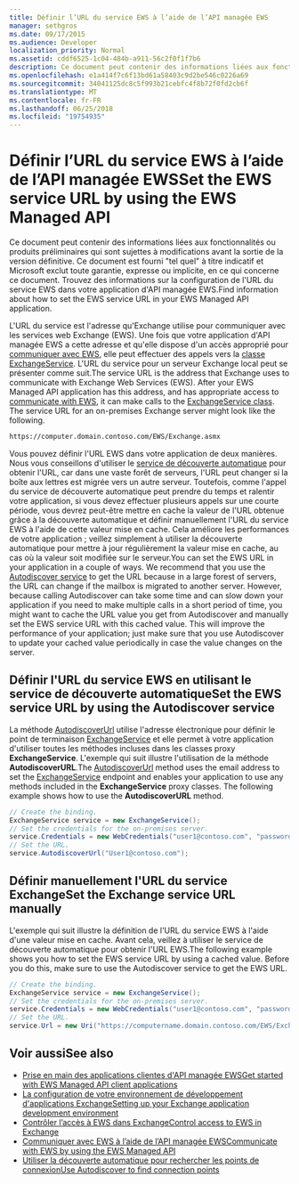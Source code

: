 ```yaml
---
title: Définir l’URL du service EWS à l’aide de l’API managée EWS
manager: sethgros
ms.date: 09/17/2015
ms.audience: Developer
localization_priority: Normal
ms.assetid: cddf6525-1c04-484b-a911-56c2f0f1f7b6
description: Ce document peut contenir des informations liées aux fonctionnalités ou produits préliminaires qui sont sujettes à modifications avant la sortie de la version définitive. Ce document est fourni "tel quel" à titre indicatif et Microsoft exclut toute garantie, expresse ou implicite, en ce qui concerne ce document. Trouvez des informations sur la configuration de l'URL du service EWS dans votre application d'API managée EWS.
ms.openlocfilehash: e1a414f7c6f13bd61a58403c9d2be546c0226a69
ms.sourcegitcommit: 34041125dc8c5f993b21cebfc4f8b72f0fd2cb6f
ms.translationtype: MT
ms.contentlocale: fr-FR
ms.lasthandoff: 06/25/2018
ms.locfileid: "19754935"
---
```

# <a name="set-the-ews-service-url-by-using-the-ews-managed-api"></a><span data-ttu-id="48186-103">Définir l’URL du service EWS à l’aide de l’API managée EWS</span><span class="sxs-lookup"><span data-stu-id="48186-103">Set the EWS service URL by using the EWS Managed API</span></span>

<span data-ttu-id="48186-104">Ce document peut contenir des informations liées aux fonctionnalités ou produits préliminaires qui sont sujettes à modifications avant la sortie de la version définitive. Ce document est fourni "tel quel" à titre indicatif et Microsoft exclut toute garantie, expresse ou implicite, en ce qui concerne ce document. Trouvez des informations sur la configuration de l'URL du service EWS dans votre application d'API managée EWS.</span><span class="sxs-lookup"><span data-stu-id="48186-104">Find information about how to set the EWS service URL in your EWS Managed API application.</span></span>
  
<span data-ttu-id="48186-p101">L'URL du service est l'adresse qu'Exchange utilise pour communiquer avec les services web Exchange (EWS). Une fois que votre application d'API managée EWS a cette adresse et qu'elle dispose d'un accès approprié pour [communiquer avec EWS](how-to-communicate-with-ews-by-using-the-ews-managed-api.md), elle peut effectuer des appels vers la [classe ExchangeService](http://msdn.microsoft.com/en-us/library/microsoft.exchange.webservices.data.exchangeservice%28v=exchg.80%29.aspx). L'URL du service pour un serveur Exchange local peut se présenter comme suit.</span><span class="sxs-lookup"><span data-stu-id="48186-p101">The service URL is the address that Exchange uses to communicate with Exchange Web Services (EWS). After your EWS Managed API application has this address, and has appropriate access to [communicate with EWS](how-to-communicate-with-ews-by-using-the-ews-managed-api.md), it can make calls to the [ExchangeService class](http://msdn.microsoft.com/en-us/library/microsoft.exchange.webservices.data.exchangeservice%28v=exchg.80%29.aspx). The service URL for an on-premises Exchange server might look like the following.</span></span> 
  
```HTML
https://computer.domain.contoso.com/EWS/Exchange.asmx
```

<span data-ttu-id="48186-p102">Vous pouvez définir l'URL EWS dans votre application de deux manières. Nous vous conseillons d'utiliser le [service de découverte automatique](http://msdn.microsoft.com/library/39726b67-2eb2-451b-9307-cfd0b518b55c%28Office.15%29.aspx) pour obtenir l'URL, car dans une vaste forêt de serveurs, l'URL peut changer si la boîte aux lettres est migrée vers un autre serveur. Toutefois, comme l'appel du service de découverte automatique peut prendre du temps et ralentir votre application, si vous devez effectuer plusieurs appels sur une courte période, vous devrez peut-être mettre en cache la valeur de l'URL obtenue grâce à la découverte automatique et définir manuellement l'URL du service EWS à l'aide de cette valeur mise en cache. Cela améliore les performances de votre application ; veillez simplement à utiliser la découverte automatique pour mettre à jour régulièrement la valeur mise en cache, au cas où la valeur soit modifiée sur le serveur.</span><span class="sxs-lookup"><span data-stu-id="48186-p102">You can set the EWS URL in your application in a couple of ways. We recommend that you use the [Autodiscover service](http://msdn.microsoft.com/library/39726b67-2eb2-451b-9307-cfd0b518b55c%28Office.15%29.aspx) to get the URL because in a large forest of servers, the URL can change if the mailbox is migrated to another server. However, because calling Autodiscover can take some time and can slow down your application if you need to make multiple calls in a short period of time, you might want to cache the URL value you get from Autodiscover and manually set the EWS service URL with this cached value. This will improve the performance of your application; just make sure that you use Autodiscover to update your cached value periodically in case the value changes on the server.</span></span> 
  
## <a name="set-the-ews-service-url-by-using-the-autodiscover-service"></a><span data-ttu-id="48186-112">Définir l'URL du service EWS en utilisant le service de découverte automatique</span><span class="sxs-lookup"><span data-stu-id="48186-112">Set the EWS service URL by using the Autodiscover service</span></span>
<span data-ttu-id="48186-113"><a name="bk_SetURLusingAutoDiscover"> </a></span><span class="sxs-lookup"><span data-stu-id="48186-113"></span></span>

<span data-ttu-id="48186-p103">La méthode [AutodiscoverUrl](http://msdn.microsoft.com/en-us/library/microsoft.exchange.webservices.data.exchangeservice.autodiscoverurl%28v=exchg.80%29.aspx) utilise l'adresse électronique pour définir le point de terminaison [ExchangeService](http://msdn.microsoft.com/en-us/library/microsoft.exchange.webservices.data.exchangeservice%28v=exchg.80%29.aspx) et elle permet à votre application d'utiliser toutes les méthodes incluses dans les classes proxy **ExchangeService**. L'exemple qui suit illustre l'utilisation de la méthode **AutodiscoverURL**.</span><span class="sxs-lookup"><span data-stu-id="48186-p103">The [AutodiscoverUrl](http://msdn.microsoft.com/en-us/library/microsoft.exchange.webservices.data.exchangeservice.autodiscoverurl%28v=exchg.80%29.aspx) method uses the email address to set the [ExchangeService](http://msdn.microsoft.com/en-us/library/microsoft.exchange.webservices.data.exchangeservice%28v=exchg.80%29.aspx) endpoint and enables your application to use any methods included in the **ExchangeService** proxy classes. The following example shows how to use the **AutodiscoverURL** method.</span></span> 
  
```cs
// Create the binding.
ExchangeService service = new ExchangeService();
// Set the credentials for the on-premises server.
service.Credentials = new WebCredentials("user1@contoso.com", "password");
// Set the URL.
service.AutodiscoverUrl("User1@contoso.com");

```

## <a name="set-the-exchange-service-url-manually"></a><span data-ttu-id="48186-116">Définir manuellement l'URL du service Exchange</span><span class="sxs-lookup"><span data-stu-id="48186-116">Set the Exchange service URL manually</span></span>
<span data-ttu-id="48186-117"><a name="bk_SetURLmanually"> </a></span><span class="sxs-lookup"><span data-stu-id="48186-117"></span></span>

<span data-ttu-id="48186-p104">L'exemple qui suit illustre la définition de l'URL du service EWS à l'aide d'une valeur mise en cache. Avant cela, veillez à utiliser le service de découverte automatique pour obtenir l'URL EWS.</span><span class="sxs-lookup"><span data-stu-id="48186-p104">The following example shows you how to set the EWS service URL by using a cached value. Before you do this, make sure to use the Autodiscover service to get the EWS URL.</span></span>
  
```cs
// Create the binding.
ExchangeService service = new ExchangeService();
// Set the credentials for the on-premises server.
service.Credentials = new WebCredentials("user1@contoso.com", "password");
// Set the URL.
service.Url = new Uri("https://computername.domain.contoso.com/EWS/Exchange.asmx");

```

## <a name="see-also"></a><span data-ttu-id="48186-120">Voir aussi</span><span class="sxs-lookup"><span data-stu-id="48186-120">See also</span></span>

- [<span data-ttu-id="48186-121">Prise en main des applications clientes d'API managée EWS</span><span class="sxs-lookup"><span data-stu-id="48186-121">Get started with EWS Managed API client applications</span></span>](get-started-with-ews-managed-api-client-applications.md)   
- [<span data-ttu-id="48186-122">La configuration de votre environnement de développement d'applications Exchange</span><span class="sxs-lookup"><span data-stu-id="48186-122">Setting up your Exchange application development environment</span></span>](setting-up-your-exchange-application-development-environment.md)   
- [<span data-ttu-id="48186-123">Contrôler l’accès à EWS dans Exchange</span><span class="sxs-lookup"><span data-stu-id="48186-123">Control access to EWS in Exchange</span></span>](how-to-control-access-to-ews-in-exchange.md) 
- [<span data-ttu-id="48186-124">Communiquer avec EWS à l’aide de l’API managée EWS</span><span class="sxs-lookup"><span data-stu-id="48186-124">Communicate with EWS by using the EWS Managed API</span></span>](how-to-communicate-with-ews-by-using-the-ews-managed-api.md)  
- [<span data-ttu-id="48186-125">Utiliser la découverte automatique pour rechercher les points de connexion</span><span class="sxs-lookup"><span data-stu-id="48186-125">Use Autodiscover to find connection points</span></span>](how-to-use-autodiscover-to-find-connection-points.md)
    

